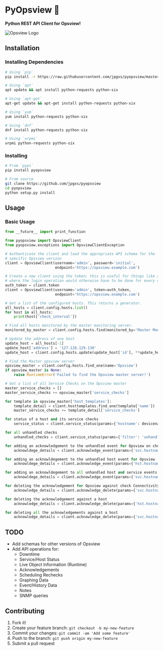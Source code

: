 # PyOpsview :snake:

**Python REST API Client for Opsview!**

![Opsview Logo](https://raw.githubusercontent.com/jpgxs/pyopsview/master/opsview.png)

## Installation

### Installing Dependencies

```bash
# Using `pip`
pip install -r https://raw.githubusercontent.com/jpgxs/pyopsview/master/requirements.txt

# Using `apt`
apt update && apt install python-requests python-six

# Using `apt-get`
apt-get update && apt-get install python-requests python-six

# Using `yum`
yum install python-requests python-six

# Using `dnf`
dnf install python-requests python-six

# Using `urpmi`
urpmi python-requests python-six
```

### Installing

```bash
# From `pypi`
pip install pyopsview

# From source
git clone https://github.com/jpgxs/pyopsview
cd pyopsview
python setup.py install
```

## Usage

### Basic Usage

```python
from __future__ import print_function

from pyopsview import OpsviewClient
from pyopsview.exceptions import OpsviewClientException

# Authenticate the client and load the appropriate API schema for the
# specific Opsview version
client = OpsviewClient(username='admin', password='initial',
                       endpoint='https://opsview.example.com')

# Create a new client using the token; this is useful for things like ansible
# where the login operation would otherwise have to be done for every operation
auth_token = client.token
client = OpsviewClient(username='admin', token=auth_token,
                       endpoint='https://opsview.example.com')

# Get a list of the configured hosts. This returns a generator.
all_hosts = client.config.hosts.list()
for host in all_hosts:
    print(host['check_interval'])

# Find all hosts monitored by the master monitoring server.
monitored_by_master = client.config.hosts.find(monitored_by='Master Monitoring Server')

# Update the address of one host
update_host = all_hosts[-1]
update_host['address'] = '127.128.129.130'
update_host = client.config.hosts.update(update_host['id'], **update_host)

# Find the Master opsview server
opsview_master = client.config.hosts.find_one(name='Opsview')
if opsview_master is None:
    raise RuntimeError('Failed to find the Opsview master server!')

# Get a list of all Service Checks on the Opsview master
master_service_checks = []
master_service_checks += opsview_master['service_checks']

for template in opsview_master['host_templates']:
    template_detail = client.hosttemplates.find_one(template['name'])
    master_service_checks += template_detail['service_checks']

for status of a host and its service checks
    service_status = client.service_status(params={'hostname': devicename, 'cols': '+includehandleddetails'})

for all unhandled checks
    unhandled_checks = client.service_status(params={'filter': 'unhandled'})['list']

for adding an acknowledgement to the unhandled event for Opsview on check Connectivity - LAN
    acknowldege_details = client.acknowledge_event(params={'svc.hostname': 'Opsview', 'svc.servicename': 'Connectivity - LAN'} , data={'notify': str(int(bool(True))), 'sticky': str(int(bool(True))), 'comment': 'Acknowledged and actioned by user'})

for adding an acknowldegement to the unhandled host event for Opsview
    acknowldege_details = client.acknowledge_event(params={'hst.hostname': 'Opsview'}, data={'notify': str(int(bool(True))), 'sticky': str(int(bool(True))), 'comment': 'Acknowledged and actioned by user'})

for adding an acknowldegement to all unhandled host and service events for Opsview
    acknowldege_details = client.acknowledge_event(params={'svc.hostname': 'Opsview'}, data={'notify': str(int(bool(True))), 'sticky': str(int(bool(True))), 'comment': 'Acknowledged and actioned by user'})

for deleting the acknowledgement for Opsview against check Connectivity - LAN
    acknowledge_details = client.acknowledge_delete(params={'svc.hostname': 'Opsview', 'svc.servicename': 'Connectivity - LAN'})

for deleting the acknowledgement against a host
    acknowledge_details = client.acknowledge_delete(params={'hst.hostname': 'Opsview'})

for deleting all the acknowledgements against a host
    acknowledge_details = client.acknowledge_delete(params={'svc.hostname': 'Opsview'})    
```


## TODO

* Add schemas for other versions of Opsview
* Add API operations for:
  * Downtime
  * Service/Host Status
  * Live Object Information (Runtime)
  * Acknowledgements
  * Scheduling Rechecks
  * Graphing Data
  * Event/History Data
  * Notes
  * SNMP queries


## Contributing

1. Fork it!
2. Create your feature branch: `git checkout -b my-new-feature`
3. Commit your changes: `git commit -am 'Add some feature'`
4. Push to the branch: `git push origin my-new-feature`
5. Submit a pull request
